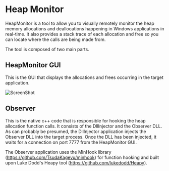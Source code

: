 Heap Monitor
=====

HeapMonitor is a tool to allow you to visually remotely monitor the heap memory allocations and deallocations happening
in Windows applications in real-time. It also provides a stack trace of each allocation and free so you can locate 
where the calls are being made from.  

The tool is composed of two main parts.

HeapMonitor GUI
--------
This is the GUI that displays the allocations and frees occurring in the target application.

![ScreenShot](https://www.securifera.com/wp-content/uploads/2016/01/heap_tool.jpg)


Observer
--------
This is the native c++ code that is responsible for hooking the heap allocation function calls. It consists of the 
DllInjector and the Observer DLL. As can probably be presumed, the DllInjector application injects the Observer DLL
into the target process. Once the DLL has been injected, it waits for a connection on port 7777 from the HeapMonitor GUI. 

The Observer application uses the MinHook library (https://github.com/TsudaKageyu/minhook) for function hooking
and built upon Luke Dodd's Heapy tool (https://github.com/lukedodd/Heapy).

